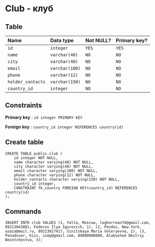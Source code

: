 # Club - клуб

## Table

| Name            | Data type     | Not NULL? | Primary key? |
|:--------------- |:--------------|:----------|:-------------|
| `id`    | `integer`     | `YES`     | `YES`        |
| `name`    | `varchar(40)`     | `NO`     | `NO`        |
| `city`    | `varchar(40)`     | `NO`     | `NO`        |
| `email`    | `varchar(100)`     | `NO`     | `NO`        |
| `phone`    | `varchar(12)`     | `NO`     | `NO`        |
| `holder_contacts`    | `varchar(150)`     | `NO`     | `NO`        |
| `country_id`    | `integer`     | `NO`     | `NO`        |

## Constraints

**Primary key** : `id integer PRIMARY KEY`

**Foreign key** : `country_id integer REFERENCES country(id)`

## Create table

```
CREATE TABLE public.club (
    id integer NOT NULL,
    name character varying(40) NOT NULL,
    city character varying(40) NOT NULL,
    email character varying(100) NOT NULL,
    phone character varying(12) NOT NULL,
    holder_contacts character varying(150) NOT NULL,
    country_id integer,
    CONSTRAINT fk_country FOREIGN KEY(country_id) REFERENCES country(id)
);
```

## Commands

```
INSERT INTO club VALUES (1, Yalta, Moscow, loghorrean74@gmail.com, 89213043881, Fedorov Ilya Igorevich, 1), (2, Pendos, New-York, azaza@mail.ru, 89213817417, Sinitskaya Maria Valeryevna, 2), (3, Ponaduser, Kiiv, simp@gmail.com, 89000000000, Alabushed Dmitriy Bezotchestva, 3);
```